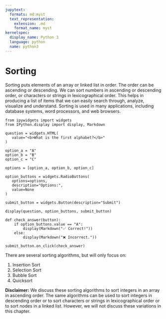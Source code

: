 ```yaml
---
jupytext:
  formats: md:myst
  text_representation:
    extension: .md
    format_name: myst
kernelspec:
  display_name: Python 3
  language: python
  name: python3
---
```

# Sorting

Sorting puts elements of an array or linked list in order.  The order can be ascending or descending. We can sort numbers in ascending or descending order, or characters or strings in lexicographical order. This helps in producing a list of items that we can easily search through, analyze, visualize and understand. Sorting is used in many applications, including database systems, word processors, and web browsers.

```{code-cell}
from ipywidgets import widgets
from IPython.display import display, Markdown

question = widgets.HTML(
   value="<b>What is the first alphabet?</b>"
)

option_a = "A"
option_b = "B"
option_c = "C"

options = [option_a, option_b, option_c]

option_buttons = widgets.RadioButtons(
   options=options,
   description="Options:",
   value=None
)

submit_button = widgets.Button(description="Submit")

display(question, option_buttons, submit_button)

def check_answer(button):
    if option_buttons.value == "A":
        display(Markdown("✅ Correct!"))
    else:
        display(Markdown("❌ Incorrect."))

submit_button.on_click(check_answer)
```


There are several sorting algorithms, but will only focus on:

1. Insertion Sort
2. Selection Sort
3. Bubble Sort
4. Quicksort

**Disclaimer:** We discuss these sorting algorithms to sort integers in an array in ascending order. The same algorithms can be used to sort integers in descending order or to sort characters or strings in lexicographical order or to sort nodes in a linked list. However, we will not discuss these variations in this chapter.